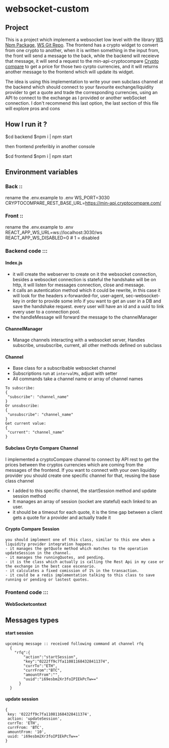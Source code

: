 # websocket-custom

## Project 

This is a project which implement a websocket low level with the library [WS Npm Package](https://www.npmjs.com/package/ws), [WS Git Repo](https://github.com/websockets/ws). 
The frontend has a crypto widget to convert from one crypto to another, when it is written something in the input from, the front will send a message to the back, while the backend will receieve that message, it will send a request to the min-api-cryptocompare [Crypto compare](https://min-api.cryptocompare.com/) to get a price for those two cyrpto currencies, and it will returns another message to the frontend which will update its widget.   

The idea is using this implementation to write your own subclass channel at the backend which should connect to your favourite exchange/liquidity provider to get a quote and trade the corresponding currencies, using an API to connect to the exchange as I provided or another webSocket connection. I don't recommend this last option, the last section of this file will explore pros and cons

## How I run it ? 

$cd backend
$npm i | npm start

then frontend preferibly in another console

$cd frontend
$npm i | npm start


 ## Environment variables 

### Back ::  
  rename the .env.example to .env
  WS_PORT=3030
  CRYPTOCOMPARE_REST_BASE_URL=https://min-api.cryptocompare.com/

### Front :: 
  rename the .env.example to .env
  REACT_APP_WS_URL=ws://localhost:3030/ws
  REACT_APP_WS_DISABLED=0 # 1 = disabled
  
### Backend code ::: 

#### Index.js 
  - it will create the webserver to create on it the websocket connection, besides a websocket connection is stateful the handshake will be on http, it will listen for messages connection, close and message.
  - it calls an autentication method which it could be rewrite, in this case it will look for the headers x-forwarded-for, user-agent, sec-websocket-key in order to provide some info if you want to get an user in a DB and save the handshake request. every user will have an id and a uuid to link every user to a connection pool. 
  - the handleMessage will forward the message to the channelManager
    
#### ChannelManager 
  - Manage channels interacting with a websocket server, Handles subscribe, unsubscribe, current, all other methods defined on subclass

#### Channel 
  - Base class for a subscribable websocket channel
  - Subscriptions run at `intervalMs`, adjust with setter
  - All commands take a channel name or array of channel names
  
  ```
  To subscribe:
  {
   "subscribe": "channel_name"
  }
  Or unsubscribe:
  {
   "unsubscribe": "channel_name"
  }
  Get current value:
  {
   "current": "channel_name"
  }
  ```

#### Subclass Cryto Compare Channel 
  I implemented a cryptoCompare channel to connect by API rest to get the prices between the cryptos currencies which are coming from the messages of the frontend. If you want to connect with your own liquidity provider you should create one specific channel for that, reusing the base class channel 
  
  - I added to this specific channel, the startSession method and update session method 
  - It manages an array of session (socket are stateful) each linked to an user. 
  - it should be a timeout for each quote, it is the time gap between a client gets a quote for a provider and actually trade it    
  
  
 #### Crypto Compare Session 
    you should implement one of this class, similar to this one when a liquidity provider integration happens. 
    - it manages the getQuote method which matches to the operation updateSession in the channel. 
    - it manages the runningQuotes, and pending. 
    - it is the class which actually is calling the Rest Api in my case or the exchange in the best case escenario. 
    - it calculates a fixed comission of 1% in the transaction. 
    - it could be a redis implementation talking to this class to save running or pending or lastest quotes. 


  
### Frontend code ::: 

#### WebSocketcontext 

#### 

## Messages types 

#### start session

  ``` 
  upcoming message :: received following command at channel rfq
    {
      "rfq":{
          "action":"startSession",
          "key":"0222ff9c7fa110811684328411374",
          "currTo":"ETH",
          "currFrom":"BTC",
          "amountFrom":"",
          "uuid":"i69esbm2Xr3foIPIEkPcTw=="
        }
    }
   ```
    
#### update session    
 ```
{
  key: '0222ff9c7fa110811684328411374',
  action: 'updateSession',
  currTo: 'ETH',
  currFrom: 'BTC',
  amountFrom: '10',
  uuid: 'i69esbm2Xr3foIPIEkPcTw=='
}
 ```

    
    
     
